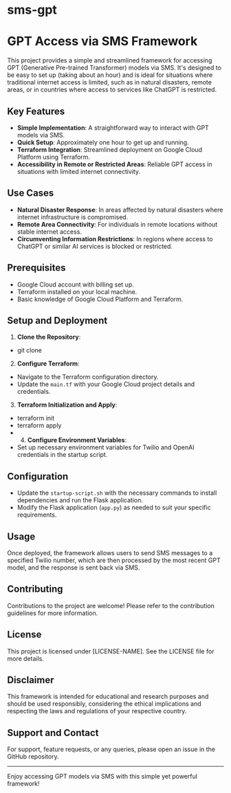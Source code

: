 # sms-gpt

# GPT Access via SMS Framework

This project provides a simple and streamlined framework for accessing GPT (Generative Pre-trained Transformer) models via SMS. It's designed to be easy to set up (taking about an hour) and is ideal for situations where traditional internet access is limited, such as in natural disasters, remote areas, or in countries where access to services like ChatGPT is restricted.

## Key Features

- **Simple Implementation**: A straightforward way to interact with GPT models via SMS.
- **Quick Setup**: Approximately one hour to get up and running.
- **Terraform Integration**: Streamlined deployment on Google Cloud Platform using Terraform.
- **Accessibility in Remote or Restricted Areas**: Reliable GPT access in situations with limited internet connectivity.

## Use Cases

- **Natural Disaster Response**: In areas affected by natural disasters where internet infrastructure is compromised.
- **Remote Area Connectivity**: For individuals in remote locations without stable internet access.
- **Circumventing Information Restrictions**: In regions where access to ChatGPT or similar AI services is blocked or restricted.

## Prerequisites

- Google Cloud account with billing set up.
- Terraform installed on your local machine.
- Basic knowledge of Google Cloud Platform and Terraform.

## Setup and Deployment

1. **Clone the Repository**: 
- git clone <repository-url>
2. **Configure Terraform**:
- Navigate to the Terraform configuration directory.
- Update the `main.tf` with your Google Cloud project details and credentials.
3. **Terraform Initialization and Apply**:
- terraform init
- terraform apply
- 4. **Configure Environment Variables**:
- Set up necessary environment variables for Twilio and OpenAI credentials in the startup script.

## Configuration

- Update the `startup-script.sh` with the necessary commands to install dependencies and run the Flask application.
- Modify the Flask application (`app.py`) as needed to suit your specific requirements.

## Usage

Once deployed, the framework allows users to send SMS messages to a specified Twilio number, which are then processed by the most recent GPT model, and the response is sent back via SMS.

## Contributing

Contributions to the project are welcome! Please refer to the contribution guidelines for more information.

## License

This project is licensed under [LICENSE-NAME]. See the LICENSE file for more details.

## Disclaimer

This framework is intended for educational and research purposes and should be used responsibly, considering the ethical implications and respecting the laws and regulations of your respective country.

## Support and Contact

For support, feature requests, or any queries, please open an issue in the GitHub repository.

---

Enjoy accessing GPT models via SMS with this simple yet powerful framework!
